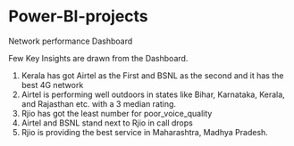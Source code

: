 # Power-BI-projects
Network performance Dashboard

Few Key Insights are drawn from the Dashboard.

1. Kerala has got Airtel as the First and BSNL as the second and it has the best 4G network 
2. Airtel is performing well outdoors in states like Bihar, Karnataka, Kerala, and Rajasthan etc. with a 3 median rating.
3. Rjio has got the least number for poor_voice_quality
4. Airtel and BSNL stand next to Rjio in call drops
5. Rjio is providing the best service in Maharashtra, Madhya Pradesh.
